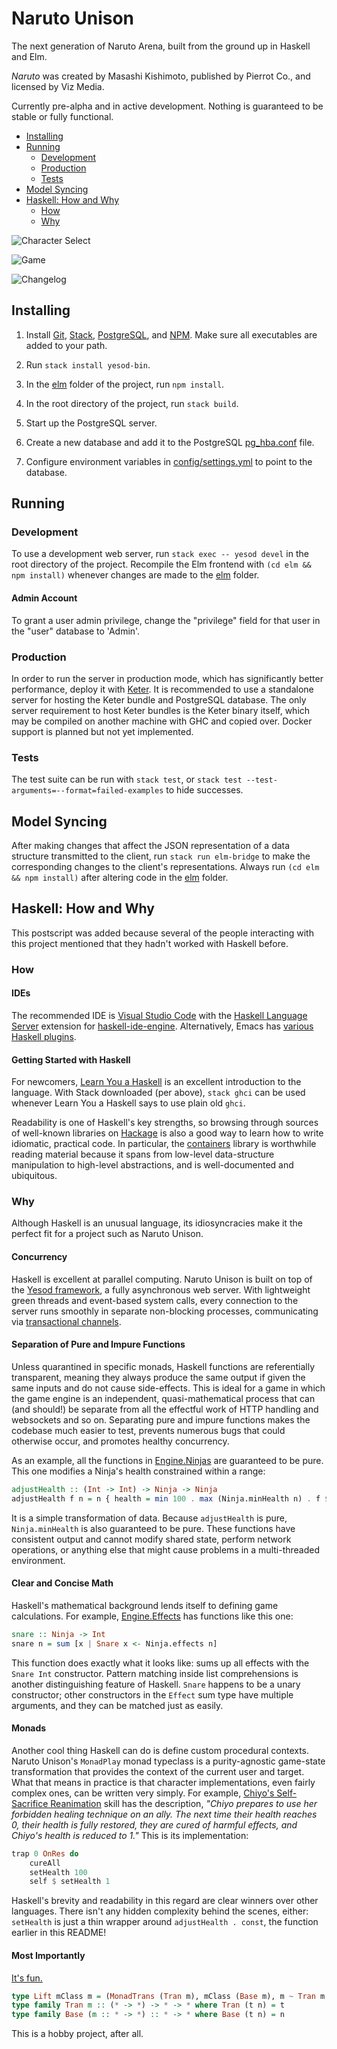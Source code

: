 # Naruto Unison

The next generation of Naruto Arena, built from the ground up in Haskell and Elm.

*Naruto* was created by Masashi Kishimoto, published by Pierrot Co., and licensed by Viz Media.

Currently pre-alpha and in active development. Nothing is guaranteed to be stable or fully functional.

- [Installing](#installing)
- [Running](#running)
  - [Development](#development)
  - [Production](#production)
  - [Tests](#tests)
- [Model Syncing](#model-syncing)
- [Haskell: How and Why](#haskell-how-and-why)
  - [How](#how)
  - [Why](#why)

![Character Select](static/img/screenshot/select.png)

![Game](static/img/screenshot/game.png)

![Changelog](static/img/screenshot/changelog.png)

## Installing

1. Install [Git](https://git-scm.com/downloads), [Stack](https://docs.haskellstack.org/en/stable/install_and_upgrade/), [PostgreSQL](https://www.postgresql.org/download/), and [NPM](https://www.npmjs.com/get-npm). Make sure all executables are added to your path.

2. Run `stack install yesod-bin`.

2. In the [elm](elm/) folder of the project, run `npm install`.

3. In the root directory of the project, run `stack build`.

4. Start up the PostgreSQL server.

5. Create a new database and add it to the PostgreSQL [pg_hba.conf](https://www.postgresql.org/docs/9.1/auth-pg-hba-conf.html) file.

6. Configure environment variables in [config/settings.yml](config/settings.yml) to point to the database.

## Running

### Development

To use a development web server, run `stack exec -- yesod devel` in the root directory of the project. Recompile the Elm frontend with `(cd elm && npm install)` whenever changes are made to the [elm](elm/) folder.

#### Admin Account

To grant a user admin privilege, change the "privilege" field for that user in the "user" database to 'Admin'.

### Production

In order to run the server in production mode, which has significantly better performance, deploy it with [Keter](https://www.yesodweb.com/blog/2012/05/keter-app-deployment). It is recommended to use a standalone server for hosting the Keter bundle and PostgreSQL database. The only server requirement to host Keter bundles is the Keter binary itself, which may be compiled on another machine with GHC and copied over. Docker support is planned but not yet implemented.

### Tests

The test suite can be run with `stack test`, or `stack test --test-arguments=--format=failed-examples` to hide successes.

## Model Syncing

After making changes that affect the JSON representation of a data structure transmitted to the client, run `stack run elm-bridge` to make the corresponding changes to the client's representations. Always run `(cd elm && npm install)` after altering code in the [elm](elm/) folder.

## Haskell: How and Why

This postscript was added because several of the people interacting with this project mentioned that they hadn't worked with Haskell before.

### How

#### IDEs

The recommended IDE is [Visual Studio Code](https://code.visualstudio.com/)  with the [Haskell Language Server](https://marketplace.visualstudio.com/items?itemName=alanz.vscode-hie-server) extension for [haskell-ide-engine](https://github.com/haskell/haskell-ide-engine). Alternatively, Emacs has [various Haskell plugins](https://wiki.haskell.org/Emacs).

#### Getting Started with Haskell

For newcomers, [Learn You a Haskell](http://learnyouahaskell.com/chapters) is an excellent introduction to the language.  With Stack downloaded (per above), `stack ghci` can be used whenever Learn You a Haskell says to use plain old `ghci`.

Readability is one of Haskell's key strengths, so browsing through sources of well-known libraries on [Hackage](https://hackage.haskell.org/packages/browse) is also a good way to learn how to write idiomatic, practical code. In particular, the [containers](https://hackage.haskell.org/package/containers) library is worthwhile reading material because it spans from low-level data-structure manipulation to high-level abstractions, and is well-documented and ubiquitous.

### Why

Although Haskell is an unusual language, its idiosyncracies make it the perfect fit for a project such as Naruto Unison.

#### Concurrency

Haskell is excellent at parallel computing. Naruto Unison is built on top of the [Yesod framework](https://www.yesodweb.com/), a fully asynchronous web server. With lightweight green threads and event-based system calls, every connection to the server runs smoothly in separate non-blocking processes, communicating via [transactional channels](http://hackage.haskell.org/package/stm-2.5.0.0/).

#### Separation of Pure and Impure Functions

Unless quarantined in specific monads, Haskell functions are referentially transparent, meaning they always produce the same output if given the same inputs and do not cause side-effects. This is ideal for a game in which the game engine is an independent, quasi-mathematical process that can (and should!) be separate from all the effectful work of HTTP handling and websockets and so on. Separating pure and impure functions makes the codebase much easier to test, prevents numerous bugs that could otherwise occur, and promotes healthy concurrency.

As an example, all the functions in [Engine.Ninjas](src/Engine/Ninjas.hs) are guaranteed to be pure. This one modifies a Ninja's health constrained within a range:

```haskell
adjustHealth :: (Int -> Int) -> Ninja -> Ninja
adjustHealth f n = n { health = min 100 . max (Ninja.minHealth n) . f $ health n }
```

It is a simple transformation of data. Because `adjustHealth` is pure, `Ninja.minHealth` is also guaranteed to be pure. These functions have consistent output and cannot modify shared state, perform network operations, or anything else that might cause problems in a multi-threaded environment.


#### Clear and Concise Math

Haskell's mathematical background lends itself to defining game calculations. For example, [Engine.Effects](src/Engine/Effects.hs) has functions like this one:

```haskell
snare :: Ninja -> Int
snare n = sum [x | Snare x <- Ninja.effects n]
```

This function does exactly what it looks like: sums up all effects with the `Snare Int`  constructor. Pattern matching inside list comprehensions is another distinguishing feature of Haskell. `Snare` happens to be a unary constructor; other constructors in the `Effect` sum type have multiple arguments, and they can be matched just as easily.

#### Monads

Another cool thing Haskell can do is define custom procedural contexts. Naruto Unison's `MonadPlay` monad typeclass is a purity-agnostic game-state transformation that provides the context of the current user and target. What that means in practice is that character implementations, even fairly complex ones, can be written very simply. For example, [Chiyo's Self-Sacrifice Reanimation](src/Characters/Shippuden/Family.hs) skill has the description, *"Chiyo prepares to use her forbidden healing technique on an ally. The next time their health reaches 0, their health is fully restored, they are cured of harmful effects, and Chiyo's health is reduced to 1."* This is its implementation:

```haskell
trap 0 OnRes do
    cureAll
    setHealth 100
    self $ setHealth 1
```

Haskell's brevity and readability in this regard are clear winners over other languages. There isn't any hidden complexity behind the scenes, either: `setHealth` is just a thin wrapper around `adjustHealth . const`, the function earlier in this README!

#### Most Importantly

[It's fun.](src/Core/Util.hs)

```haskell
type Lift mClass m = (MonadTrans (Tran m), mClass (Base m), m ~ Tran m (Base m))
type family Tran m :: (* -> *) -> * -> * where Tran (t n) = t
type family Base (m :: * -> *) :: * -> * where Base (t n) = n
```

This is a hobby project, after all.
